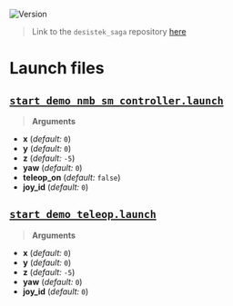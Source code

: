 ![Version](https://img.shields.io/badge/version-0.3.1-brightgreen.svg)

> Link to the `desistek_saga` repository [here](https://github.com/uuvsimulator/desistek_saga)

# Launch files

## [`start_demo_nmb_sm_controller.launch`](https://github.com/uuvsimulator/desistek_saga/tree/master/desistek_saga_gazebo/launch/start_demo_nmb_sm_controller.launch)

> **Arguments**

* **x** (*default:* `0`)
* **y** (*default:* `0`)
* **z** (*default:* `-5`)
* **yaw** (*default:* `0`)
* **teleop_on** (*default:* `false`)
* **joy_id** (*default:* `0`)

## [`start_demo_teleop.launch`](https://github.com/uuvsimulator/desistek_saga/tree/master/desistek_saga_gazebo/launch/start_demo_teleop.launch)

> **Arguments**

* **x** (*default:* `0`)
* **y** (*default:* `0`)
* **z** (*default:* `-5`)
* **yaw** (*default:* `0`)
* **joy_id** (*default:* `0`)

